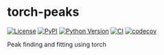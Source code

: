 # torch-peaks

[![License](https://img.shields.io/pypi/l/torch-peaks.svg?color=green)](https://github.com/jojoelfe/torch-peaks/raw/main/LICENSE)
[![PyPI](https://img.shields.io/pypi/v/torch-peaks.svg?color=green)](https://pypi.org/project/torch-peaks)
[![Python Version](https://img.shields.io/pypi/pyversions/torch-peaks.svg?color=green)](https://python.org)
[![CI](https://github.com/jojoelfe/torch-peaks/actions/workflows/ci.yml/badge.svg)](https://github.com/jojoelfe/torch-peaks/actions/workflows/ci.yml)
[![codecov](https://codecov.io/gh/jojoelfe/torch-peaks/branch/main/graph/badge.svg)](https://codecov.io/gh/jojoelfe/torch-peaks)

Peak finding and fitting using torch
